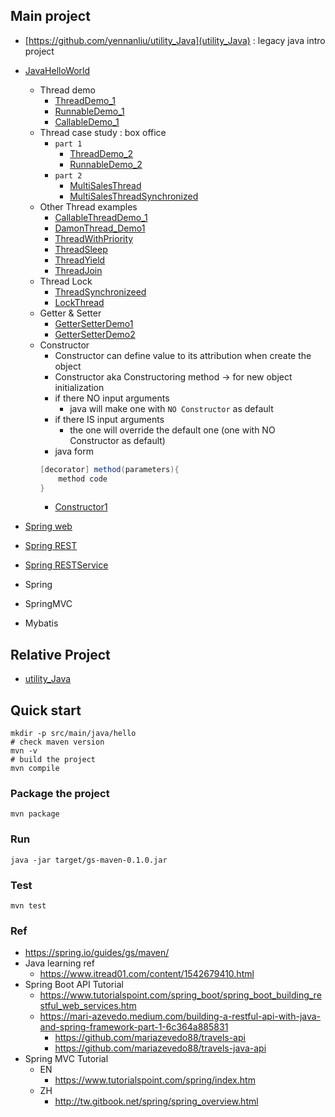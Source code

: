 ## Main project
- [https://github.com/yennanliu/utility_Java](utility_Java) : legacy java intro project
- [JavaHelloWorld](https://github.com/yennanliu/JavaHelloWorld/tree/main/src)
	- Thread demo
		- [ThreadDemo_1](./src/main/java/thread/ThreadDemo_1.java)
		- [RunnableDemo_1](./src/main/java/thread/RunnableDemo_1.java)
		- [CallableDemo_1](./src/main/java/thread/CallableDemo_1.java)
	- Thread case study : box office
		- `part 1`
			- [ThreadDemo_2](./src/main/java/thread/ThreadDemo_2.java)
			- [RunnableDemo_2](./src/main/java/thread/RunnableDemo_2.java)
		- `part 2`
			- [MultiSalesThread](./src/main/java/thread/MultiSalesThread.java)
			- [MultiSalesThreadSynchronized](./src/main/java/thread/MultiSalesThreadSynchronized.java)
	- Other Thread examples
		- [CallableThreadDemo_1](./src/main/java/thread/CallableThreadDemo_1.java)
		- [DamonThread_Demo1](./src/main/java/thread/DamonThread_Demo1.java)
		- [ThreadWithPriority](./src/main/java/thread/ThreadWithPriority.java)
		- [ThreadSleep](./src/main/java/thread/ThreadSleep.java)
		- [ThreadYield](./src/main/java/thread/ThreadYield.java)
		- [ThreadJoin](./src/main/java/thread/ThreadJoin.java)
	- Thread Lock
		- [ThreadSynchronizeed](./src/main/java/thread/ThreadSynchronizeed.java)
		- [LockThread](./src/main/java/thread/ThreadLock.java)
	- Getter & Setter
		- [GetterSetterDemo1](./src/main/java/Basics/GetterSetterDemo1.java)
		- [GetterSetterDemo2](./src/main/java/Basics/GetterSetterDemo2.java)
	- Constructor
		- Constructor can define value to its attribution when create the object
		- Constructor aka Constructoring method -> for new object initialization
		- if there NO input arguments
			- java will make one with `NO Constructor` as default
		- if there IS input arguments
			- the one will override the default one (one with NO Constructor as default)
		- java form
		```java
		[decorator] method(parameters){
			method code
		}
		```
		- [Constructor1](./src/main/java/Basics/ConstructorDemo1.java)

- [Spring web](https://github.com/yennanliu/JavaHelloWorld/tree/main/SpringWeb)
- [Spring REST](https://github.com/yennanliu/JavaHelloWorld/tree/main/SpringREST)
- [Spring RESTService](https://github.com/yennanliu/JavaHelloWorld/tree/main/SpringRESTService)
- Spring
- SpringMVC
- Mybatis

## Relative Project
- [utility_Java](https://github.com/yennanliu/utility_Java)

## Quick start
```
mkdir -p src/main/java/hello
# check maven version
mvn -v
# build the project
mvn compile
```

### Package the project
```
mvn package
```

### Run
```
java -jar target/gs-maven-0.1.0.jar
```

### Test 
```
mvn test
```

### Ref
- https://spring.io/guides/gs/maven/
- Java learning ref
	- https://www.itread01.com/content/1542679410.html
- Spring Boot API Tutorial
	- https://www.tutorialspoint.com/spring_boot/spring_boot_building_restful_web_services.htm
	- https://mari-azevedo.medium.com/building-a-restful-api-with-java-and-spring-framework-part-1-6c364a885831
		- https://github.com/mariazevedo88/travels-api
		- https://github.com/mariazevedo88/travels-java-api
- Spring MVC Tutorial
	- EN
		- https://www.tutorialspoint.com/spring/index.htm
	- ZH
		- http://tw.gitbook.net/spring/spring_overview.html